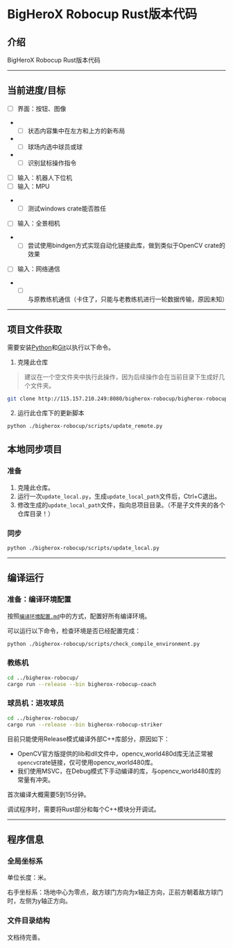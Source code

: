 # BigHeroX Robocup Rust版本代码

## 介绍
BigHeroX Robocup Rust版本代码

---

## 当前进度/目标

- [ ] 界面：按钮、图像
- - [ ] 状态内容集中在左方和上方的新布局
- - [ ] 球场内选中球员或球
- - [ ] 识别鼠标操作指令
- [ ] 输入：机器人下位机
- [ ] 输入：MPU
- - [ ] 测试windows crate能否胜任
- [ ] 输入：全景相机
- - [ ] 尝试使用bindgen方式实现自动化链接此库，做到类似于OpenCV crate的效果
- [ ] 输入：网络通信
- - [ ] 与原教练机通信（卡住了，只能与老教练机进行一轮数据传输，原因未知）

---

## 项目文件获取

需要安装[Python](https://python.org)和[Git](https://git-scm.com)以执行以下命令。

1. 克隆此仓库

> 建议在一个空文件夹中执行此操作，因为后续操作会在当前目录下生成好几个文件夹。
```bash
git clone http://115.157.210.249:8080/bigherox-robocup/bigherox-robocup.git
```

2. 运行此仓库下的更新脚本

```bash
python ./bigherox-robocup/scripts/update_remote.py
```

## 本地同步项目

### 准备
1. 克隆此仓库。
2. 运行一次`update_local.py`，生成`update_local_path`文件后，Ctrl+C退出。 
3. 修改生成的`update_local_path`文件，指向总项目目录。（不是子文件夹的各个仓库目录！）

### 同步
```bash
python ./bigherox-robocup/scripts/update_local.py
```

---

## 编译运行

### 准备：编译环境配置
按照[`编译环境配置.md`](./docs/编译环境配置.md)中的方式，配置好所有编译环境。

可以运行以下命令，检查环境是否已经配置完成：

```bash
python ./bigherox-robocup/scripts/check_compile_environment.py
```

### 教练机
```bash
cd ../bigherox-robocup/
cargo run --release --bin bigherox-robocup-coach
```

### 球员机：进攻球员
```bash
cd ../bigherox-robocup/
cargo run --release --bin bigherox-robocup-striker
```

目前只能使用Release模式编译外部C++库部分，原因如下：
- OpenCV官方版提供的lib和dll文件中，opencv_world480d库无法正常被`opencv`crate链接，仅可使用opencv_world480库。
- 我们使用MSVC，在Debug模式下手动编译的库，与opencv_world480库的常量有冲突。

首次编译大概需要5到15分钟。

调试程序时，需要将Rust部分和每个C++模块分开调试。

---

## 程序信息

### 全局坐标系
单位长度：米。

右手坐标系：场地中心为零点，敌方球门方向为x轴正方向，正前方朝着敌方球门时，左侧为y轴正方向。

### 文件目录结构
文档待完善。
